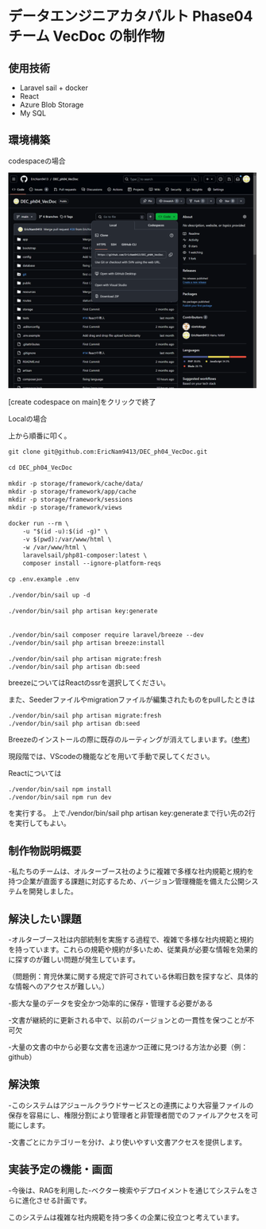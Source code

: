 # データエンジニアカタパルト Phase04 チーム VecDoc の制作物

## 使用技術
- Laravel sail + docker
- React
- Azure Blob Storage
- My SQL

## 環境構築

codespaceの場合 


<img src="public/imgs/codespace_route.png" width="500">  


[create codespace on main]をクリックで終了


Localの場合 


上から順番に叩く。

```
git clone git@github.com:EricNam9413/DEC_ph04_VecDoc.git

cd DEC_ph04_VecDoc

mkdir -p storage/framework/cache/data/
mkdir -p storage/framework/app/cache
mkdir -p storage/framework/sessions
mkdir -p storage/framework/views

docker run --rm \
    -u "$(id -u):$(id -g)" \
    -v $(pwd):/var/www/html \
    -w /var/www/html \
    laravelsail/php81-composer:latest \
    composer install --ignore-platform-reqs

cp .env.example .env

./vendor/bin/sail up -d

./vendor/bin/sail php artisan key:generate


./vendor/bin/sail composer require laravel/breeze --dev
./vendor/bin/sail php artisan breeze:install

./vendor/bin/sail php artisan migrate:fresh
./vendor/bin/sail php artisan db:seed

```
breezeについてはReactのssrを選択してください。

また、Seederファイルやmigrationファイルが編集されたものをpullしたときは
```
./vendor/bin/sail php artisan migrate:fresh
./vendor/bin/sail php artisan db:seed
```

Breezeのインストールの際に既存のルーティングが消えてしまいます。([参考](https://biz.addisteria.com/breeze_routes_disappear/))

現段階では、VScodeの機能などを用いて手動で戻してください。

Reactについては
```
./vendor/bin/sail npm install
./vendor/bin/sail npm run dev
```
を実行する。
上で./vendor/bin/sail php artisan key:generateまで行い先の2行を実行してもよい。


## 制作物説明概要

-私たちのチームは、オルターブース社のように複雑で多様な社内規範と規約を持つ企業が直面する課題に対応するため、バージョン管理機能を備えた公開システムを開発しました。

## 解決したい課題

-オルターブース社は内部統制を実施する過程で、複雑で多様な社内規範と規約を持っています。これらの規範や規約が多いため、従業員が必要な情報を効果的に探すのが難しい問題が発生しています。

（問題例：育児休業に関する規定で許可されている休暇日数を探すなど、具体的な情報へのアクセスが難しい。）

-膨大な量のデータを安全かつ効率的に保存・管理する必要がある

-文書が継続的に更新される中で、以前のバージョンとの一貫性を保つことが不可欠

-大量の文書の中から必要な文書を迅速かつ正確に見つける方法か必要（例：github）


## 解決策

-このシステムはアジュールクラウドサービスとの連携により大容量ファイルの保存を容易にし、権限分割により管理者と非管理者間でのファイルアクセスを可能にします。

-文書ごとにカテゴリーを分け、より使いやすい文書アクセスを提供します。


## 実装予定の機能・画面

-今後は、RAGを利用した-ベクター検索やデプロイメントを通じてシステムをさらに進化させる計画です。

このシステムは複雑な社内規範を持つ多くの企業に役立つと考えています。